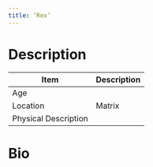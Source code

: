 ```yaml
---
title: ‘Rex’
---
```


# Description

| Item                 | Description |
| -------------------- | ----------- |
| Age                  |             |
| Location             | Matrix      |
| Physical Description |             |

# Bio
